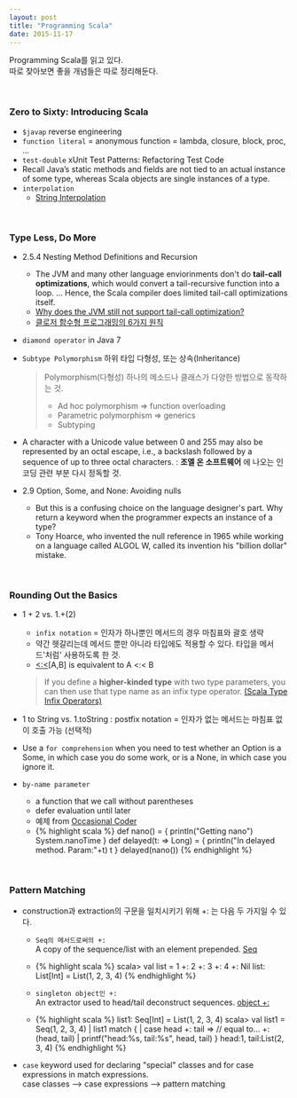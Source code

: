 ```yaml
---
layout: post
title: "Programming Scala"
date: 2015-11-17
---
```


Programming Scala를 읽고 있다.   
따로 찾아보면 좋을 개념들은 따로 정리해둔다.

<br>

### Zero to Sixty: Introducing Scala

- `$javap` reverse engineering
- `function literal` = anonymous function = lambda, closure, block, proc, ...
- `test-double` xUnit Test Patterns: Refactoring Test Code
- Recall Java’s static methods and fields are not tied to an actual instance of some type, whereas Scala objects are single instances of a type.
- `interpolation`
   - [String Interpolation](http://docs.scala-lang.org/overviews/core/string-interpolation.html)

<br>

### Type Less, Do More
- 2.5.4 Nesting Method Definitions and Recursion
  - The JVM and many other language enviorinments don't do **tail-call optimizations**, which would convert a tail-recursive function into a loop. ... Hence, the Scala compiler does limited tail-call optimizations itself.
  - [Why does the JVM still not support tail-call optimization?](http://stackoverflow.com/questions/3616483/why-does-the-jvm-still-not-support-tail-call-optimization/3682044#3682044)
  - [클로저 함수형 프로그래밍의 6가지 원칙](http://autonomist.tistory.com/20)
- `diamond operator` in Java 7
- `Subtype Polymorphism` 하위 타입 다형성, 또는 상속(Inheritance)

  > Polymorphism(다형성) 하나의 메소드나 클래스가 다양한 방법으로 동작하는 것.   
  > - Ad hoc polymorphism => function overloading   
  > - Parametric polymorphism => generics   
  > - Subtyping

- A character with a Unicode value between 0 and 255 may also be represented by an octal escape, i.e., a backslash followed by a sequence of up to three octal characters.
: **조엘 온 소프트웨어** 에 나오는 인코딩 관련 부분 다시 정독할 것.
- 2.9 Option, Some, and None: Avoiding nulls
  - But this is a confusing choice on the language designer's part. Why return a keyword when the programmer expects an instance of a type?
  - Tony Hoarce, who invented the null reference in 1965 while working on a language called ALGOL W, called its invention his "billion dollar" mistake.

<br>

### Rounding Out the Basics
- 1 + 2 vs. 1.+(2)
  - `infix notation` = 인자가 하나뿐인 메서드의 경우 마침표와 괄호 생략
  - 약간 헷갈리는데 메서드 뿐만 아니라 타입에도 적용할 수 있다. 타입을 메서드'처럼' 사용하도록 한 것.
  - [<:<](http://www.scala-lang.org/api/current/#scala.Predef$$$less$colon$less)[A,B] is equivalent to A <:< B

  > If you define a **higher-kinded type** with two type parameters, you can then use that type name as an infix type operator. [(Scala Type Infix Operators)](http://jim-mcbeath.blogspot.kr/2008/11/scala-type-infix-operators.html)

- 1 to String vs. 1.toString
: postfix notation = 인자가 없는 메서드는 마침표 없이 호출 가능 (선택적)
- Use a `for comprehension` when you need to test whether an Option is a Some, in which case you do some work, or is a None, in which case you ignore it.
- `by-name parameter`
   - a function that we call without parentheses
   - defer evaluation until later
   - 예제 from [Occasional Coder](http://locrianmode.blogspot.kr/2011/07/scala-by-name-parameter.html)
   - {% highlight scala %}
def nano() = {
    println("Getting nano")
    System.nanoTime
}
def delayed(t: => Long) = {
    println("In delayed method. Param:"+t)
    t
}
delayed(nano())
{% endhighlight %}

<br>

### Pattern Matching
- construction과 extraction의 구문을 일치시키기 위해 +: 는 다음 두 가지일 수 있다.
  - `Seq의 메서드로써의 +:`
  <br>A copy of the sequence/list with an element prepended. [Seq](http://www.scala-lang.org/api/current/#scala.collection.Seq)
  - {% highlight scala %}
scala> val list = 1 +: 2 +: 3 +: 4 +: Nil
list: List[Int] = List(1, 2, 3, 4)
{% endhighlight %}

  - `singleton object인 +:`
  <br>An extractor used to head/tail deconstruct sequences. [object +:](http://www.scala-lang.org/api/current/#scala.collection.$plus$colon$)
  - {% highlight scala %}
list1: Seq[Int] = List(1, 2, 3, 4)
scala> val list1 = Seq(1, 2, 3, 4)
     | list1 match {
     | case head +: tail => // equal to... +:(head, tail)
     | printf("head:%s, tail:%s", head, tail) }
head:1, tail:List(2, 3, 4)
{% endhighlight %}

- `case` keyword used for declaring "special" classes and for case expressions in match expressions.
<br>case classes --> case expressions --> pattern matching
